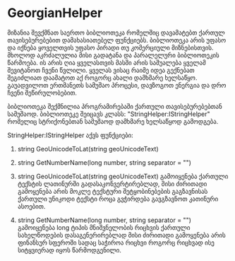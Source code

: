 # GeorgianHelper
მიზანია შევქმნათ საერთო ბიბლიოთეკა რომელშიც დავამატებთ ქართულ თავისებურებებით დამახასიათებელ ფუნქციებს.
ბიბლიოთეკა არის უფასო და იქნება ყოველთვის უფასო პირადი თუ კომერციული მიზნებისთვის. მხოლოდ აკრძალულია მისი გადატანა და პარალელური ბიბლიოთეკის წარმოება.
ის არის ღია ყველასთვის მასში არის საშუალება ყველამ შევიტანოთ ჩვენი წვლილი.
ყველას ვისაც რაიმე იდეა გექნებათ შეგიძლიათ დაამატოთ აქ როგორც ახალი დამხმარე ხელსაწყო.
გაუადვილოთ ერთმანეთს სამუშაო პროცესი, დავზოგოთ ენერგია და დრო ჩვენი შეწირულობებით.

ბიბლიოთეკა შექმნილია პროგრამირებაში ქართული თავისებურებებთან სამუშაოდ.
ბიბლიოთეკე შეიცავს კლასს: "StringHelper:IStringHelper" რომელიც სტრიქონებთან სამუშაოდ დამხმარე ხელსაწყოდ გამოდგება.

StringHelper:IStringHelper აქვს ფუნქციები:
  1. string GeoUnicodeToLat(string geoUnicodeText)
  2. string GetNumberName(long number, string separator = "")

1. string GeoUnicodeToLat(string geoUnicodeText)
  გამოიყენება ქართული ტექსტის ლათინურში გადასაკონვერტირებლად, 
  მისი ძირითადი გამოყენება არის მოკლე ტექსტური შეტყობინებების გაგზავნისას ქართული უნიკოდი ტექსტი როცა გვჭირდება გავგზავნოთ კათინური ასოებით.
  
2. string GetNumberName(long number, string separator = "")
  გამოიყენება long ტიპის მნიშვნელობის რიცხვის ქართული სახელწოდების დასაგენერირებლად
  მისი ძირითადი გამოყენება არის ფინანსურ სფეროში სადაც საჭიროა რიცხვი როგორც რიცხვად ისე სიტყვიერად იყოს წარმოდგენილი.
